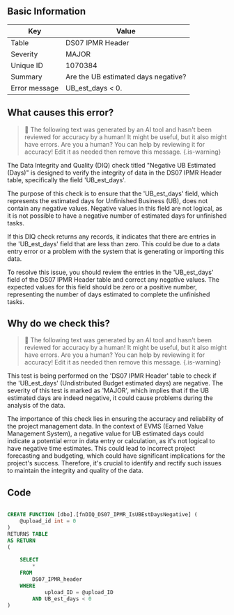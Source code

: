 ## Basic Information
| Key         | Value          |
|-------------|----------------|
| Table       | DS07 IPMR Header |
| Severity    | MAJOR |
| Unique ID   | 1070384   |
| Summary     | Are the UB estimated days negative? |
| Error message | UB_est_days < 0. |

## What causes this error?

> :robot: The following text was generated by an AI tool and hasn't been reviewed for accuracy by a human! It might be useful, but it also might have errors. Are you a human? You can help by reviewing it for accuracy! Edit it as needed then remove this message.
{.is-warning}

The Data Integrity and Quality (DIQ) check titled "Negative UB Estimated (Days)" is designed to verify the integrity of data in the DS07 IPMR Header table, specifically the field 'UB_est_days'. 

The purpose of this check is to ensure that the 'UB_est_days' field, which represents the estimated days for Unfinished Business (UB), does not contain any negative values. Negative values in this field are not logical, as it is not possible to have a negative number of estimated days for unfinished tasks.

If this DIQ check returns any records, it indicates that there are entries in the 'UB_est_days' field that are less than zero. This could be due to a data entry error or a problem with the system that is generating or importing this data. 

To resolve this issue, you should review the entries in the 'UB_est_days' field of the DS07 IPMR Header table and correct any negative values. The expected values for this field should be zero or a positive number, representing the number of days estimated to complete the unfinished tasks.
## Why do we check this?

> :robot: The following text was generated by an AI tool and hasn't been reviewed for accuracy by a human! It might be useful, but it also might have errors. Are you a human? You can help by reviewing it for accuracy! Edit it as needed then remove this message.
{.is-warning}

This test is being performed on the 'DS07 IPMR Header' table to check if the 'UB_est_days' (Undistributed Budget estimated days) are negative. The severity of this test is marked as 'MAJOR', which implies that if the UB estimated days are indeed negative, it could cause problems during the analysis of the data.

The importance of this check lies in ensuring the accuracy and reliability of the project management data. In the context of EVMS (Earned Value Management System), a negative value for UB estimated days could indicate a potential error in data entry or calculation, as it's not logical to have negative time estimates. This could lead to incorrect project forecasting and budgeting, which could have significant implications for the project's success. Therefore, it's crucial to identify and rectify such issues to maintain the integrity and quality of the data.
## Code

```sql

CREATE FUNCTION [dbo].[fnDIQ_DS07_IPMR_IsUBEstDaysNegative] (
	@upload_id int = 0
)
RETURNS TABLE
AS RETURN
(
	
	SELECT 
		*
	FROM
		DS07_IPMR_header
	WHERE
			upload_ID = @upload_ID
		AND UB_est_days < 0
)
```
